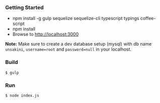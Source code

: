 
### Getting Started

 - npm install -g gulp sequelize sequelize-cli typescript typings coffee-script
 - npm install
 - Browse to [http://localhost:3000](http://localhost:3000)

**Note:** Make sure to create a dev database setup (mysql) with db name `unsakini`, `username=root` and `password=null` in your localhost.

### Build
```
$ gulp
```

### Run
```
$ node index.js
```
